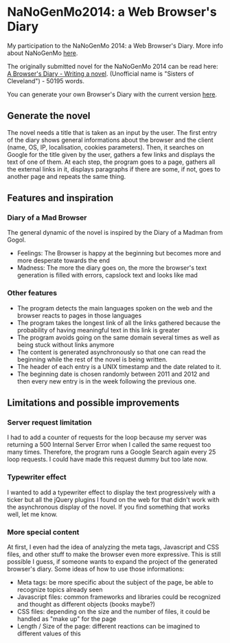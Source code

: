 # NaNoGenMo2014: a Web Browser's Diary

My participation to the NaNoGenMo 2014: a Web Browser's Diary.
More info about NaNoGenMo [here][1].

The originally submitted novel for the NaNoGenMo 2014 can be read here: [A Browser's Diary - Writing a novel][3]. (Unofficial name is "Sisters of Cleveland") - 50195 words.

You can generate your own Browser's Diary with the current version [here][2].

## Generate the novel
The novel needs a title that is taken as an input by the user.
The first entry of the diary shows general informations about the browser and the client (name, OS, IP, localisation, cookies parameters).
Then, it searches on Google for the title given by the user, gathers a few links and displays the text of one of them.
At each step, the program goes to a page, gathers all the external links in it, displays paragraphs if there are some, if not, goes to another page and repeats the same thing.

## Features and inspiration
### Diary of a Mad Browser
The general dynamic of the novel is inspired by the Diary of a Madman from Gogol.
   * Feelings: The Browser is happy at the beginning but becomes more and more desperate towards the end
   * Madness: The more the diary goes on, the more the browser's text generation is filled with errors, capslock text and looks like mad

### Other features
   * The program detects the main languages spoken on the web and the browser reacts to pages in those languages
   * The program takes the longest link of all the links gathered because the probability of having meaningful text in this link is greater
   * The program avoids going on the same domain several times as well as being stuck without links anymore
   * The content is generated asynchronously so that one can read the beginning while the rest of the novel is being written.
   * The header of each entry is a UNIX timestamp and the date related to it.
   * The beginning date is chosen randomly between 2011 and 2012 and then every new entry is in the week following the previous one.

## Limitations and possible improvements
### Server request limitation
I had to add a counter of requests for the loop because my server was returning a 500 Internal Server Error when I called the same request too many times.
Therefore, the program runs a Google Search again every 25 loop requests. I could have made this request dummy but too late now.

### Typewriter effect
I wanted to add a typewriter effect to display the text progressively with a ticker but all the jQuery plugins I found on the web for that didn't work with the asynchronous display of the novel. If you find something that works well, let me know.

### More special content
At first, I even had the idea of analyzing the meta tags, Javascript and CSS files, and other stuff to make the browser even more expressive. This is still possible I guess, if someone wants to expand the project of the generated browser's diary. Some ideas of how to use those informations:
   * Meta tags: be more specific about the subject of the page, be able to recognize topics already seen
   * Javascript files: common frameworks and libraries could be recognized and thought as different objects (books maybe?)
   * CSS files: depending on the size and the number of files, it could be handled as "make up" for the page
   * Length / Size of the page: different reactions can be imagined to different values of this

[1]: https://github.com/dariusk/NaNoGenMo-2014/
[2]: http://louphole.com/apps/NaNoGenMo2014/
[3]: http://louphole.com/apps/NaNoGenMo2014/novel/A%20Browser's%20Diary.html
